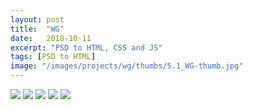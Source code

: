 ```yaml
---
layout: post
title:  "WG"
date:   2018-10-11
excerpt: "PSD to HTML, CSS and JS"
tags: [PSD to HTML]
image: "/images/projects/wg/thumbs/5.1_WG-thumb.jpg"
---
```


<img src="/images/projects/wg/5.1_WG.jpg"> 
<img src="/images/projects/wg/5.2_WG.jpg"> 
<img src="/images/projects/wg/5.3_WG.jpg"> 
<img src="/images/projects/wg/5.4_WG.jpg"> 
<img src="/images/projects/wg/5.5_WG.jpg"> 